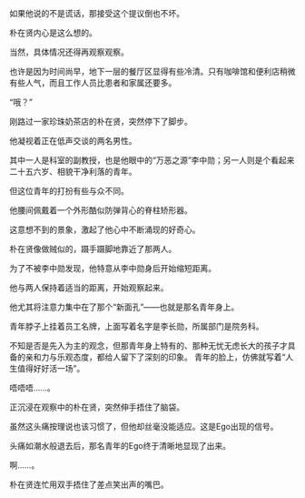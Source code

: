 如果他说的不是谎话，那接受这个提议倒也不坏。

朴在贤内心是这么想的。

当然，具体情况还得再观察观察。

也许是因为时间尚早，地下一层的餐厅区显得有些冷清。只有咖啡馆和便利店稍微有些人气，而且工作人员比患者和家属还要多。

“哦？”

刚路过一家珍珠奶茶店的朴在贤，突然停下了脚步。

他凝视着正在低声交谈的两名男性。

其中一人是科室的副教授，也是他眼中的“万恶之源”李中勋；另一人则是个看起来二十五六岁、相貌干净利落的青年。

但这位青年的打扮有些与众不同。

他腰间佩戴着一个外形酷似防弹背心的脊柱矫形器。

这意想不到的景象，激起了他心中不断涌现的好奇心。

朴在贤像做贼似的，蹑手蹑脚地靠近了那两人。

为了不被李中勋发现，他特意从李中勋身后开始缩短距离。

他与两人保持着适当的距离，开始观察起来。

他尤其将注意力集中在了那个“新面孔”——也就是那名青年身上。

青年脖子上挂着员工名牌，上面写着名字是李长勋，所属部门是院务科。

不知是否是先入为主的观念，但那青年身上特有的、那种无忧无虑长大的孩子才具备的亲和力与乐观态度，都给人留下了深刻的印象。
青年的脸上，仿佛就写着“人生值得好好活一场”。

唔唔唔……。

正沉浸在观察中的朴在贤，突然伸手捂住了脑袋。

虽然这头痛按理说也该习惯了，但他却丝毫没能适应。这是Ego出现的信号。

头痛如潮水般退去后，那名青年的Ego终于清晰地显现了出来。

啊……。

朴在贤连忙用双手捂住了差点笑出声的嘴巴。